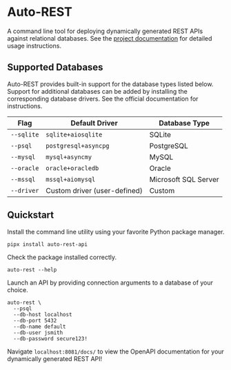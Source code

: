 # Auto-REST

A command line tool for deploying dynamically generated REST APIs against relational databases.
See the [project documentation](https://better-hpc.github.io/auto-rest/) for detailed usage instructions.

## Supported Databases

Auto-REST provides built-in support for the database types listed below.
Support for additional databases can be added by installing the corresponding database drivers.
See the official documentation for instructions.

| Flag       | Default Driver               | Database Type        |
|------------|------------------------------|----------------------|
| `--sqlite` | `sqlite+aiosqlite`           | SQLite               |
| `--psql`   | `postgresql+asyncpg`         | PostgreSQL           |
| `--mysql`  | `mysql+asyncmy`              | MySQL                |
| `--oracle` | `oracle+oracledb`            | Oracle               |
| `--mssql`  | `mssql+aiomysql`             | Microsoft SQL Server |
| `--driver` | Custom driver (user-defined) | Custom               |

## Quickstart

Install the command line utility using your favorite Python package manager.

```shell
pipx install auto-rest-api
```

Check the package installed correctly.

```shell
auto-rest --help
```

Launch an API by providing connection arguments to a database of your choice.

```shell
auto-rest \
  --psql 
  --db-host localhost
  --db-port 5432
  --db-name default
  --db-user jsmith
  --db-password secure123!
```

Navigate `localhost:8081/docs/` to view the OpenAPI documentation for your dynamically generated REST API!
